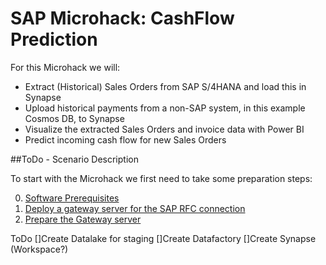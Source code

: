 # SAP Microhack: CashFlow Prediction
For this Microhack we will:
* Extract (Historical) Sales Orders from SAP S/4HANA and load this in Synapse
* Upload historical payments from a non-SAP system, in this example Cosmos DB, to Synapse
* Visualize the extracted Sales Orders and invoice data with Power BI
* Predict incoming cash flow for new Sales Orders

##ToDo - Scenario Description


To start with the Microhack we first need to take some preparation steps:

0. [Software Prerequisites](SoftwarePrerequisites.md)
1. [Deploy a gateway server for the SAP RFC connection](DeployGatewayVM.md)
2. [Prepare the Gateway server](PrepareGateway.md)

ToDo
[]Create Datalake for staging
[]Create Datafactory
[]Create Synapse (Workspace?)